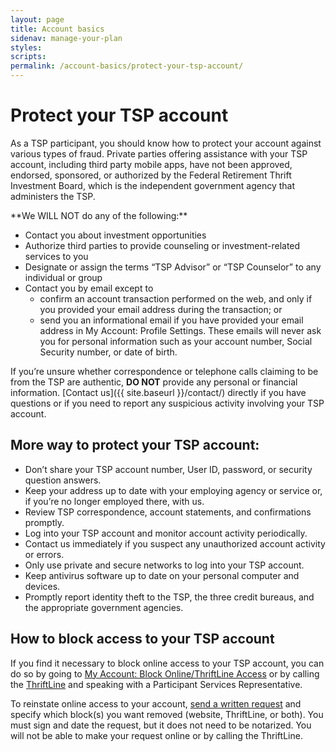```yaml
---
layout: page
title: Account basics
sidenav: manage-your-plan
styles:
scripts:
permalink: /account-basics/protect-your-tsp-account/
---
```


# Protect your TSP account

As a TSP participant, you should know how to protect your account against various types of fraud. Private parties offering assistance with your TSP account, including third party mobile apps, have not been approved, endorsed, sponsored, or authorized by the Federal Retirement Thrift Investment Board, which is the independent government agency that administers the TSP.

<div class="usa-alert usa-alert-error">
<div class="usa-alert-body" markdown="1">
**We WILL NOT do any of the following:**

- Contact you about investment opportunities
- Authorize third parties to provide counseling or investment-related services to you
- Designate or assign the terms “TSP Advisor” or “TSP Counselor” to any individual or group
- Contact you by email except to
  - confirm an account transaction performed on the web, and only if you provided your email address during the transaction; or
  - send you an informational email if you have provided your email address in My Account: Profile Settings. These emails will never ask you for personal information such as your account number, Social Security number, or date of birth.
</div>  
</div>

If you’re unsure whether correspondence or telephone calls claiming to be from the TSP are authentic, **DO NOT** provide any personal or financial information. [Contact us]({{ site.baseurl }}/contact/) directly if you have questions or if you need to report any suspicious activity involving your TSP account.

## More way to protect your TSP account:

- Don’t share your TSP account number, User ID, password, or security question answers.
- Keep your address up to date with your employing agency or service or, if you’re no longer employed there, with us.
- Review TSP correspondence, account statements, and confirmations promptly.
- Log into your TSP account and monitor account activity periodically.
- Contact us immediately if you suspect any unauthorized account activity or errors.
- Only use private and secure networks to log into your TSP account.
- Keep antivirus software up to date on your personal computer and devices.
- Promptly report identity theft to the TSP, the three credit bureaus, and the appropriate government agencies.

## How to block access to your TSP account

If you find it necessary to block online access to your TSP account, you can do so by going to [My Account: Block Online/ThriftLine Access](#) or by calling the [ThriftLine](#) and speaking with a Participant Services Representative.

To reinstate online access to your account, [send a written request](#) and specify which block(s) you want removed (website, ThriftLine, or both). You must sign and date the request, but it does not need to be notarized. You will not be able to make your request online or by calling the ThriftLine.
